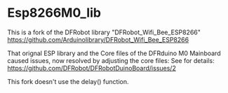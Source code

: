 # Esp8266M0_lib
This is a fork of the DFRobot library "DFRobot_Wifi_Bee_ESP8266"
  https://github.com/Arduinolibrary/DFRobot_Wifi_Bee_ESP8266

That orignal ESP library and the Core files of the DFRduino M0 Mainboard caused issues, now resolved by adjusting the core files:
See for details:
  https://github.com/DFRobot/DFRobotDuinoBoard/issues/2

This fork doesn't use the delay() function.
